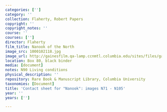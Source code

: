 ```yaml
---
categories: ['']
category: ''
collection: Flaherty, Robert Papers
copyright: ''
copyright_notes: ''
course: ''
courses: ['']
director: Flaherty
film_title: Nanook of the North
image_src: 1000102118.jpg
image_url: http://gainesfilm.qa-lamp.ccnmtl.columbia.edu/sites/files/gainesfilm/images/1000102118.jpg
location: Box 80, black binder
media: [document]
notes: N90 Living conditions
physical_description: ''
repository: Rare Book & Manuscript Library, Columbia University
taxonomies: [Document]
title: 'Contact sheet for "Nanook": images N71 - N105'
year: ''
years: ['']

---
```

